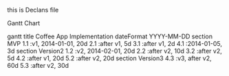 this is Declans file


Gantt Chart

gantt
    title Coffee App Implementation
    dateFormat YYYY-MM-DD
    section MVP
	       1.1    :v1, 2014-01-01, 20d
	       2.1    :after v1, 5d
				 3.1    :after v1, 2d
				 4.1    :2014-01-05, 3d
    section Version2
         1.2    :v2, 2014-02-01, 20d
	       2.2    :after v2, 10d
				 3.2    :after v2, 5d
				 4.2    :after v1, 20d
				 5.2    :after v2, 20d
		section Version3
				 4.3    :v3, after v2, 60d
				 5.3    :after v2, 30d
